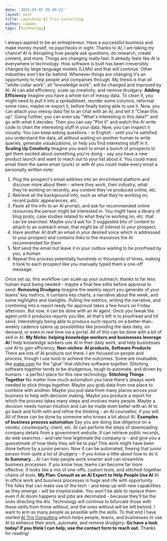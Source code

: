 ```yaml
---
date: '2025-03-07 05:49:22'
layout: post
title: Launching AI Trix Consulting
author: cadams
tags: [technology]
---
```

I always aspired to be an entrepreneur. Have a successful business and make money myself, no paychecks in sight.
Thanks to AI, I am taking my chance!
AI is disrupting how people ask questions, do research, create content, and more. Things are changing really fast. It already feels like AI is everywhere in technology. How software is built has been irreversibly changed by large language models (LLMs) and that will continue. Other industries won't be far behind.
Whenever things are changing it's an opportunity to help people and companies through. My thesis is that _all_ "white-collar work", all "knowledge work", will be changed and improved by AI. AI can add efficiency, scale up creativity, and remove drudgery.
**Adding Efficiency**
Imagine you have a whole ton of messy data. To clean it, you might need to pull it into a spreadsheet, reorder some columns, reformat some rows, maybe re-export it, before finally being able to use it. Now, you can attach your messy data file to an chat with an AI, and tell it "Clean this up". Going further, you can even say "What's interesting in this data?" and go with what it decides. Then you can say "Plot it" and watch the AI write code to chart the interesting stuff in your data. Now, you can inspect it visually. You can keep asking questions - in English - until you're satisfied you understand the data, all without waiting on another human to write queries, generate visualizations, or help you find interesting stuff in it.
**Scaling Up Creativity**
Imagine you want to email a bunch of prospects to get them excited about something you're doing - say you have a new product launch and want to reach out to your list about it. You could mass email them the same email (yuck) or with AI you could make every email a personally written note:
  1. Plug the prospect's email address into an enrichment platform and discover more about them - where they work, their industry, what they're working on recently, any content they've produced online, etc.
  2. Retrieve all the background info, such as what they're working on, recent public appearances, etc.
  3. Paste all the info to an AI prompt, and ask for recommended online resources the person might be interested in. You might have a library of blog posts, case studies related to what they're working on, etc. that can be searched. Maybe you'd ask for 3 suggested bits of content to attach to an outreach email, that might be of interest to your prospect.
  4. Have another AI draft an email in your desired voice which is addressed to your prospect and contains links to the resources the AI recommended for them
  5. Not send the email but leave it in your outbox waiting to be proofread by you, a human
  6. Repeat this process potentially hundreds or thousands of times, making it look to each prospect like you manually typed them a one-off message.


Once set up, this workflow can scale up your outreach, thanks to far less human input being needed - maybe a final few edits before approval to send.
**Removing Drudgery**
Imagine the weekly report you generate of your teams' key metrics. It contains key charts, a narrative about the week, and some highlights and lowlights. Pulling the metrics, writing the narrative, and combining into a report ready for approval takes a few hours on Friday afternoon. But now, it can be done with an AI agent. Once you tweak the agent until it produces reports you like, all that's left is to proofread and hit send.
Interestingly being able to produce such reports on a better-than-weekly cadence opens up possibilities like providing the data daily, on demand, or even in real time via a portal. All of this can be done with a bit of skill in AI.
**My Niche: helping knowledge workers and businesses leverage AI**
I help knowledge workers use AI in their daily work, and help businesses use AI to gain efficiency.
**Non-niches: AI products, Software Products**
There are lots of AI products out there. I am focused on people and process, though I use tools to achieve the outcomes. Some are invaluable, like [make.com](https://make.com) for the "glue" that stitches software together. Stitching software together tends to be drudgerous, tough to automate, and driven by humans - a perfect place for this new technology.
**Stitching Things Together**
No matter how much automation you have there's always work needed to stick things together. Maybe you grab data from one place to combine with another. Maybe you pull data from many places across your business to help with decision making. Maybe you produce a report for which the process takes many steps and involves many people. Maybe a decision needs human intuition and can be made even better with an AI to go back and forth with and refine the thinking - an AI counsellor, if you will. All of these can be done by someone who knows a bit about AI.
**Examples of business process automation**
Say you are doing due diligence on a vendor, counterparty, client, etc.
AI can perform the steps of downloading company details from a government website. It can retrieve public records, do web searches - and rate how legitimate the company is - and give you a guesstimate of how likely they will be to pay! This work might have been done before by a junior person. Now it can be automated, freeing that junior person from quite a lot of drudgery - if you know a little about how to do it.
**In Summary...**
AI can help people work smarter and can streamline business processes. If you know how, teams can become far more effective. It looks like a mix of one-offs, custom tools, and stitched-together chains of tools.
**My Plan: Consult as an AI Expert to Help People Use AI**
AI in office work and business processes is huge and rife with opportunity. The folks that can make use of the tech - and keep up with new capabilities as they emerge - will be _irreplaceable_. You won't be able to replace them even if AI doom happens and jobs are decimated - because they'll be the ones directing the AIs.
Technology will continue to bifurcate those with these skills from those without, and the ones without will be left behind. I want to arm as many people as possible with the skills.
To that end I have started [AI Trix Consulting](https://aitrix.co) which helps people, teams, and businesses to use AI to enhance their work, automate, and remove drudgery.
**Go have a look today! If you think I can help, use the contact form to reach out.**
Thanks for reading!
